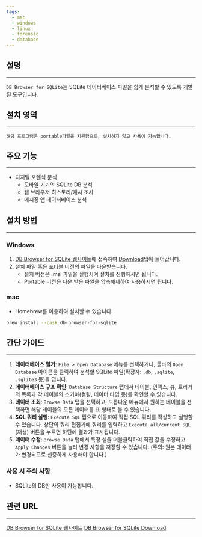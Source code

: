 ```yaml
---
tags:
  - mac
  - windows
  - linux
  - forensic
  - database
---
```

## 설명
---
`DB Browser for SQLite`는 SQLite 데이터베이스 파일을 쉽게 분석할 수 있도록 개발된 도구입니다.

## 설치 영역
---
`해당 프로그램은 portable파일을 지원함으로, 설치하지 않고 사용이 가능합니다.`

## 주요 기능
---
- 디지털 포렌식 분석
    - 모바일 기기의 SQLite DB 분석
    - 웹 브라우저 히스토리/캐시 조사
    - 메시징 앱 데이터베이스 분석

## 설치 방법
---
### Windows
1. [DB Browser for SQLite 웹사이트](https://sqlitebrowser.org/)에 접속하여 [Download](https://sqlitebrowser.org/dl/)탭에 들어갑니다.
2. 설치 파일 혹은 포터블 버전의 파일을 다운받습니다. 
	- 설치 버전은 .msi 파일을 실행시켜 설치를 진행하시면 됩니다.
	- Portable 버전은 다운 받은 파일을 압축해제하여 사용하시면 됩니다.

### mac
- Homebrew를 이용하여 설치할 수 있습니다.
```sh
brew install --cask db-browser-for-sqlite
```

## 간단 가이드
---
1.  **데이터베이스 열기**: `File > Open Database` 메뉴를 선택하거나, 툴바의 `Open Database` 아이콘을 클릭하여 분석할 SQLite 파일(확장자: `.db`, `.sqlite`, `.sqlite3` 등)을 엽니다.
2.  **데이터베이스 구조 확인**: `Database Structure` 탭에서 테이블, 인덱스, 뷰, 트리거의 목록과 각 테이블의 스키마(컬럼, 데이터 타입 등)를 확인할 수 있습니다.
3.  **데이터 조회**: `Browse Data` 탭을 선택하고, 드롭다운 메뉴에서 원하는 테이블을 선택하면 해당 테이블의 모든 데이터를 표 형태로 볼 수 있습니다.
4.  **SQL 쿼리 실행**: `Execute SQL` 탭으로 이동하여 직접 SQL 쿼리를 작성하고 실행할 수 있습니다. 상단의 쿼리 편집기에 쿼리를 입력하고 `Execute all/current SQL` (재생) 버튼을 누르면 하단에 결과가 표시됩니다.
5.  **데이터 수정**: `Browse Data` 탭에서 특정 셀을 더블클릭하여 직접 값을 수정하고 `Apply Changes` 버튼을 눌러 변경 사항을 저장할 수 있습니다. (주의: 원본 데이터가 변경되므로 신중하게 사용해야 합니다.)

### 사용 시 주의 사항
- SQLite의 DB만 사용이 가능합니다.

## 관련 URL
---
[DB Browser for SQLite 웹사이트](https://sqlitebrowser.org/)
[DB Browser for SQLite Download](https://sqlitebrowser.org/dl/)
